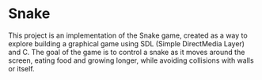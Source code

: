 # Snake
This project is an implementation of the Snake game, created as a way to explore building a graphical game using SDL (Simple DirectMedia Layer) and C. The goal of the game is to control a snake as it moves around the screen, eating food and growing longer, while avoiding collisions with walls or itself.
